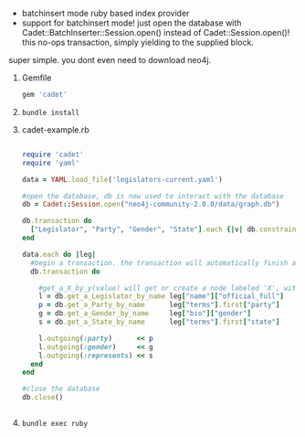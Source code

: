 - batchinsert mode ruby based index provider
- support for batchinsert mode!
just open the database with Cadet::BatchInserter::Session.open() instead of Cadet::Session.open()!
this no-ops transaction, simply yielding to the supplied block.

super simple. you dont even need to download neo4j.

1. Gemfile

    ```ruby
    gem 'cadet'
    ```
2. ``` bundle install ```
3. cadet-example.rb

    ```ruby

    require 'cadet'
    require 'yaml'

    data = YAML.load_file('legislators-current.yaml')

    #open the database, db is now used to interact with the database
    db = Cadet::Session.open("neo4j-community-2.0.0/data/graph.db")

    db.transaction do
      ["Legislator", "Party", "Gender", "State"].each {|v| db.constraint v, "name"}
    end

    data.each do |leg|
      #begin a transaction. the transaction will automatically finish at the end of the provided block
      db.transaction do

        #get_a_X_by_y(value) will get or create a node labeled 'X', with a property 'y' of value 'value'
        l = db.get_a_Legislator_by_name leg["name"]["official_full"]
        p = db.get_a_Party_by_name      leg["terms"].first["party"]
        g = db.get_a_Gender_by_name     leg["bio"]["gender"]
        s = db.get_a_State_by_name      leg["terms"].first["state"]

        l.outgoing(:party)      << p
        l.outgoing(:gender)     << g
        l.outgoing(:represents) << s
      end
    end

    #close the database
    db.close()



    ```
4. ```bundle exec ruby```

